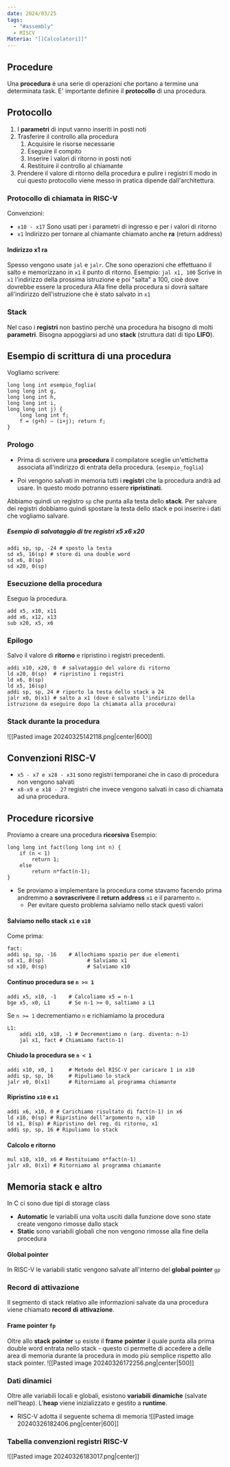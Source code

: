 ```yaml
---
date: 2024/03/25
tags:
  - "#assembly"
  - RISCV
Materia: "[[Calcolatori]]"
---
```

$\newcommand{\N}{\mathbb{N}}\newcommand{\R}{\mathbb{R}}\newcommand{\Z}{\mathbb{Z}}\newcommand{\Fcal}{\mathcal{F}}$
## Procedure
Una **procedura** è una serie di operazioni che portano a termine una determinata task.
E' importante definire il **protocollo** di una procedura.

## Protocollo
1) I **parametri** di input vanno inseriti in posti noti
2) Trasferire il controllo alla procedura
	1) Acquisire le risorse necessarie 
	2) Eseguire il compito
	3) Inserire i valori di ritorno in posti noti
	4) Restituire il controllo al chiamante
3) Prendere il valore di ritorno della procedura e pulire i registri
Il modo in cui questo protocollo viene messo in pratica dipende dall'architettura.

### Protocollo di chiamata in **RISC**-**V**
Convenzioni:
- `x10 - x17` Sono usati per i parametri di ingresso e per i valori di ritorno
- `x1` Indirizzo per tornare al chiamante chiamato anche **ra** (return address)

#### Indirizzo x1 ra
Spesso vengono usate `jal` e `jalr`. Che sono operazioni che effettuano il salto e memorizzano in `x1` il punto di ritorno.
Esempio:
`jal x1, 100` Scrive in `x1` l'indirizzo della prossima istruzione e poi "salta" a 100, cioè dove dovrebbe essere la procedura
	Alla fine della procedura si dovrà saltare all'indirizzo dell'istruzione che è stato salvato in `x1`
### Stack
Nel caso i **registri** non bastino perchè una procedura ha bisogno di molti **parametri**. Bisogna appoggiarsi ad uno **stack** (struttura dati di tipo **LIFO**).

## Esempio di scrittura di una procedura
Vogliamo scrivere:
```
long long int esempio_foglia(
long long int g,
long long int h,
long long int i,
long long int j) {
	long long int f; 
	f = (g+h) – (i+j); return f;
}
```

### Prologo
- Prima di scrivere una **procedura** il compilatore sceglie un'ettichetta associata all'indirizzo di entrata della procedura. (`esempio_foglia`)

- Poi vengono salvati in memoria tutti i **registri** che la procedura andrà ad usare. In questo modo potranno essere **ripristinati**.

Abbiamo quindi un registro `sp` che punta alla testa dello **stack**. 
Per salvare dei registri dobbiamo quindi spostare la testa dello stack e poi inserire i dati che vogliamo salvare.
##### Esempio di salvataggio di tre registri x5 x6 x20
```
addi sp, sp, -24 # sposto la testa
sd x5, 16(sp) # store di una double word
sd x6, 8(sp)
sd x20, 0(sp)
```
### Esecuzione della procedura
Eseguo la procedura.
```
add x5, x10, x11 
add x6, x12, x13 
sub x20, x5, x6
```
### Epilogo
Salvo il valore di **ritorno** e ripristino i registri precedenti.
```
addi x10, x20, 0  # salvataggio del valore di ritorno
ld x20, 0(sp)  # ripristino i registri
ld x6, 8(sp)
ld x5, 16(sp)
addi sp, sp, 24 # riporto la testa dello stack a 24 
jalr x0, 0(x1) # salto a x1 (dove è salvato l'indirizzo della istruzione da eseguire dopo la chiamata alla procedura)
```

### Stack durante la procedura
![[Pasted image 20240325142118.png|center|600]]

## Convenzioni RISC-V
- `x5 - x7 e x28 - x31` sono registri temporanei che in caso di procedura non vengono salvati
- `x8-x9 e x18 - 27` registri che invece vengono salvati in caso di chiamata ad una procedura.

## Procedure ricorsive
Proviamo a creare una procedura **ricorsiva**
Esempio:
```
long long int fact(long long int n) {
	if (n < 1)
		return 1;
	else
		return n*fact(n-1);
}
```

- Se proviamo a implementare la procedura come stavamo facendo prima andremmo a **sovrascrivere** il **return** **address** `x1` e il paramento `n`.
	- Per evitare questo problema salviamo nello stack questi valori

#### Salviamo nello stack `x1` e `x10`
Come prima:
```
fact: 
addi sp, sp, -16    # Allochiamo spazio per due elementi 
sd x1, 8(sp)              # Salviamo x1 
sd x10, 0(sp)             # Salviamo x10
```
#### Continuo procedura se  `n >= 1`

```
addi x5, x10, -1    # Calcoliamo x5 = n-1 
bge x5, x0, L1      # Se n-1 >= 0, saltiamo a L1
```
Se `n >= 1` decrementiamo `n` e richiamiamo la procedura
```
L1: 
	addi x10, x10, -1 # Decrementiamo n (arg. diventa: n-1) 
	jal x1, fact # Chiamiamo fact(n-1)
```
#### Chiudo la procedura se `n < 1`
```
addi x10, x0, 1     # Metodo del RISC-V per caricare 1 in x10
addi sp, sp, 16     # Ripuliamo lo stack
jalr x0, 0(x1)      # Ritorniamo al programma chiamante
```

#### Ripristino `x10` e `x1`
```
addi x6, x10, 0 # Carichiamo risultato di fact(n-1) in x6
ld x10, 0(sp) # Ripristino dell’argomento n, x10 
ld x1, 8(sp) # Ripristino del reg. di ritorno, x1 
addi sp, sp, 16 # Ripuliamo lo stack
```

#### Calcolo e ritorno
```
mul x10, x10, x6 # Restituiamo n*fact(n-1)
jalr x0, 0(x1) # Ritorniamo al programma chiamante
```

## Memoria stack e altro
In C ci sono due tipi di storage class
- **Automatic** le variabili una volta usciti dalla funzione dove sono state create vengono rimosse dallo stack
- **Static** sono variabili globali che non vengono rimosse alla fine della procedura
#### Global pointer
In RISC-V le variabili static vengono salvate all'interno del **global** **pointer** `gp`

### Record di attivazione
Il segmento di stack relativo alle informazioni salvate da una procedura viene chiamato **record** **di** **attivazione**.

#### Frame pointer `fp`
Oltre allo **stack** **pointer** `sp` esiste il **frame** **pointer** il quale punta alla prima double word entrata nello stack
	- questo ci permette di accedere a delle area di memoria durante la procedura in modo più semplice rispetto allo stack pointer.
![[Pasted image 20240326172256.png|center|500]]
### Dati dinamici
Oltre alle variabili locali e globali, esistono **variabili** **dinamiche** (salvate nell'heap).
L'**heap** viene inizializzato e gestito a **runtime**.
- RISC-V adotta il seguente schema di memoria
![[Pasted image 20240326182406.png|center|600]]

### Tabella convenzioni registri RISC-V
![[Pasted image 20240326183017.png|center]]
